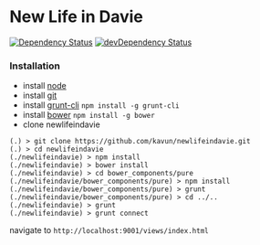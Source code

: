 # New Life in Davie

[![Dependency Status](https://david-dm.org/kavun/newlifeindavie.png)](https://david-dm.org/kavun/newlifeindavie)
[![devDependency Status](https://david-dm.org/kavun/newlifeindavie/dev-status.png)](https://david-dm.org/kavun/newlifeindavie#info=devDependencies)

### Installation

- install [node](http://nodejs.org/)
- install [git](http://git-scm.com/)
- install [grunt-cli](https://github.com/gruntjs/grunt-cli) `npm install -g grunt-cli`
- install [bower](http://bower.io/) `npm install -g bower`
- clone newlifeindavie

```
(.) > git clone https://github.com/kavun/newlifeindavie.git
(.) > cd newlifeindavie
(./newlifeindavie) > npm install
(./newlifeindavie) > bower install
(./newlifeindavie) > cd bower_components/pure
(./newlifeindavie/bower_components/pure) > npm install
(./newlifeindavie/bower_components/pure) > grunt
(./newlifeindavie/bower_components/pure) > cd ../..
(./newlifeindavie) > grunt
(./newlifeindavie) > grunt connect
```

navigate to `http://localhost:9001/views/index.html`
